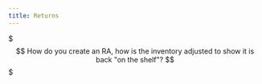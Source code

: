 ```yaml
---
title: Returns
---
```


$$$
How do you create an RA, how is the inventory adjusted to show it is back "on the shelf"?
$$$